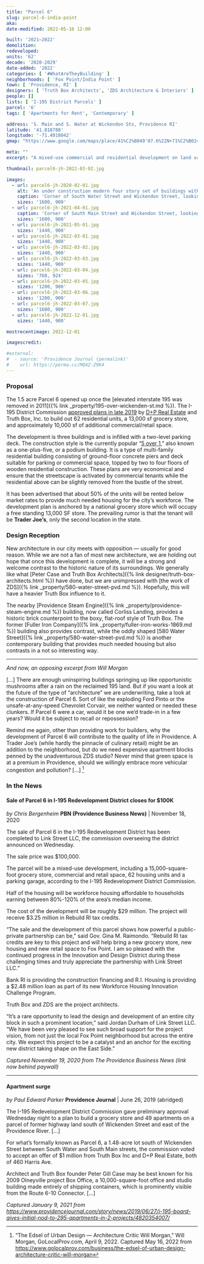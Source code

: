 ```yaml
---
title: "Parcel 6"
slug: parcel-6-india-point
aka:
date-modified: 2022-05-16 12:00

built: '2021–2022'
demolition:
redeveloped:
units: '62'
decade: '2020-2029'
date-added: '2022'
categories: [ '#WhatAreTheyBuilding' ]
neighborhoods: [ 'Fox Point/India Point' ]
town: [ 'Providence, RI' ]
designers: [ 'Truth Box Architects', 'ZDS Architecture & Interiors' ]
people: []
lists: [ 'I-195 District Parcels' ]
parcel: '6'
tags: [ 'Apartments for Rent', 'Contemporary' ]

address: 'S. Main and S. Water at Wickendon Sts, Providence RI'
latitude: '41.818788'
longitude: '-71.4018042'
gmap: "https://www.google.com/maps/place/41%C2%B049'07.6%22N+71%C2%B024'04.5%22W/@41.818788,-71.4018042,19z/data=!3m1!4b1!4m13!1m6!3m5!1s0x0:0xe39bbb7ded173d2b!2sIndia+Point+Park!8m2!3d41.8174476!4d-71.3903767!3m5!1s0x0:0x9f4c9678a4295adc!7e2!8m2!3d41.8187884!4d-71.4012574"

meta: ""
excerpt: "A mixed-use commercial and residential development on land vacated by the relocation of interstate 195"

thumbnail: parcel6-jh-2022-03-02.jpg

images:
  - url: parcel6-jh-2020-02-01.jpg
    alt: 'An under construction modern four story set of buildings with one level of ground floor retail and three levels of residential apartments on top. Called “mid-rise” instead of high rise, these buildings are flat faced and boxy with rectangular window openings at odd intervals.'
    caption: 'Corner of South Water Street and Wickendon Street, looking southeast'
    sizes: '1600, 900'
  - url: parcel6-jh-2021-04-01.jpg
    caption: 'Corner of South Main Street and Wickendon Street, looking northeast, with the Providence Steam Engine Company in the background'
    sizes: '1600, 900'
  - url: parcel6-jh-2021-05-01.jpg
    sizes: '1440, 900'
  - url: parcel6-jh-2022-03-01.jpg
    sizes: '1440, 900'
  - url: parcel6-jh-2022-03-02.jpg
    sizes: '1440, 900'
  - url: parcel6-jh-2022-03-03.jpg
    sizes: '1440, 900'
  - url: parcel6-jh-2022-03-04.jpg
    sizes: '768, 924'
  - url: parcel6-jh-2022-03-05.jpg
    sizes: '1200, 900'
  - url: parcel6-jh-2022-03-06.jpg
    sizes: '1200, 900'
  - url: parcel6-jh-2022-03-07.jpg
    sizes: '1600, 900'
  - url: parcel6-jh-2022-12-01.jpg
    sizes: '1440, 900'

mostrecentimage: 2022-12-01

imagescredit:

#external:
#  - source: 'Providence Journal (permalink)'
#    url: https://perma.cc/MQ4Z-Z9K4
---
```


### Proposal

The 1.5 acre Parcel 6 opened up once the [elevated interstate 195 was removed in 2011]({% link _property/195-over-wickenden-st.md %}). The I-195 District Commission [approved plans in late 2019](https://www.195district.com/projects/parcel-6/) by [D+P Real Estate](http://www.durhampolak.com/parcel-6.html) and Truth Box, Inc. to build out 62 residential units, a 13,000 sf grocery store, and approximately 10,000 sf of additional commercial/retail space.

The development is three buildings and is infilled with a two-level parking deck. The construction style is the currently popular “[5 over 1](https://en.wikipedia.org/wiki/5-over-1),” also known as a one-plus-five, or a podium building. It is a type of multi-family residential building consisting of ground-floor concrete piers and deck suitable for parking or commercial space, topped by two to four floors of wooden residential construction. These plans are very economical and ensure that the streetscape is activated by commercial tenants while the residential above can be slightly removed from the bustle of the street.

It has been advertised that about 50% of the units will be rented below market rates to provide much needed housing for the city’s workforce. The development plan is anchored by a national grocery store which will occupy a free standing 13,000 SF store. The prevailing rumor is that the tenant will be **Trader Joe’s**, only the second location in the state.


### Design Reception

New architecture in our city meets with opposition — usually for good reason. While we are not a fan of most new architecture, we are holding out hope that once this development is complete, it will be a strong and welcome contrast to the historic nature of its surroundings. We generally like what [Peter Case and Truth Box Architects]({% link designer/truth-box-architects.html %}) have done, but we are unimpressed with [the work of ZDS]({% link _property/580-water-street-pvd.md %}). Hopefully, this will have a heavier Truth Box influence to it.

The nearby [Providence Steam Engine]({% link _property/providence-steam-engine.md %}) building, now called Corliss Landing, provides a historic brick counterpoint to the boxy, flat-roof style of Truth Box. The former [Fuller Iron Company]({% link _property/fuller-iron-works-1869.md %}) building also provides contrast, while the oddly shaped [580 Water Street]({% link _property/580-water-street-pvd.md %}) is another contemporary building that provides much needed housing but also contrasts in a not so interesting way.

***

_And now, an opposing excerpt from Will Morgan_

[…] There are enough uninspiring buildings springing up like opportunistic mushrooms after a rain on the reclaimed 195 land. But if you want a look at the future of the type of “architecture” we are underwriting, take a look at the construction of Parcel 6. Sort of like the exploding Ford Pinto or the unsafe-at-any-speed Chevrolet Corvair, we neither wanted or needed these clunkers. If Parcel 6 were a car, would it be one we’d trade-in in a few years? Would it be subject to recall or repossession?

Remind me again, other than providing work for builders, why the development of Parcel 6 will contribute to the quality of life in Providence. A Trader Joe’s (while hardly the pinnacle of culinary retail) might be an addition to the neighborhood, but do we need expensive apartment blocks penned by the unadventurous ZDS studio? Never mind that green space is at a premium in Providence, should we willingly embrace more vehicular congestion and pollution? […] [^4]

[^4]: “The Edsel of Urban Design — Architecture Critic Will Morgan,” Will Morgan, GoLocalProv.com, April 9, 2022. Captured May 16, 2022 from https://www.golocalprov.com/business/the-edsel-of-urban-design-architecture-critic-will-morgan


### In the News

#### Sale of Parcel 6 in I-195 Redevelopment District closes for $100K

_by Chris Bergenheim_
**PBN (Providence Business News)** | November 18, 2020

The sale of Parcel 6 in the I-195 Redevelopment District has been completed to Link Street LLC, the commission overseeing the district announced on Wednesday.

The sale price was $100,000.

The parcel will be a mixed-use development, including a 15,000-square-foot grocery store, commercial and retail space, 62 housing units and a parking garage, according to the I-195 Redevelopment District Commission.

Half of the housing will be workforce housing affordable to households earning between 80%-120% of the area’s median income.

The cost of the development will be roughly $29 million. The project will receive $3.25 million in Rebuild RI tax credits. 

“The sale and the development of this parcel shows how powerful a public-private partnership can be,” said Gov. Gina M. Raimondo. “Rebuild RI tax credits are key to this project and will help bring a new grocery store, new housing and new retail space to Fox Point. I am so pleased with the continued progress in the Innovation and Design District during these challenging times and truly appreciate the partnership with Link Street LLC.” 

Bank RI is providing the construction financing and R.I. Housing is providing a $2.48 million loan as part of its new Workforce Housing Innovation Challenge Program.

Truth Box and ZDS are the project architects.

“It’s a rare opportunity to lead the design and development of an entire city block in such a prominent location,” said Jordan Durham of Link Street LLC. “We have been very pleased to see such broad support for the project vision, from not just the local Fox Point neighborhood but across the entire city. We expect this project to be a catalyst and an anchor for the exciting new district taking shape on the East Side.”

_Captured November 19, 2020 from The Providence Business News (link now behind paywall)_

***

#### Apartment surge

_by Paul Edward Parker_
**Providence Journal** | June 26, 2019 (abridged)

The I-195 Redevelopment District Commission gave preliminary approval Wednesday night to a plan to build a grocery store and 49 apartments on a parcel of former highway land south of Wickenden Street and east of the Providence River. […]

For what’s formally known as Parcel 6, a 1.48-acre lot south of Wickenden Street between South Water and South Main streets, the commission voted to accept an offer of $1 million from Truth Box Inc and D+P Real Estate, both of 460 Harris Ave.

Architect and Truth Box founder Peter Gill Case may be best known for his 2009 Olneyville project Box Office, a 10,000-square-foot office and studio building made entirely of shipping containers, which is prominently visible from the Route 6-10 Connector. […]

_Captured January 9, 2021 from https://www.providencejournal.com/story/news/2019/06/27/i-195-board-gives-initial-nod-to-295-apartments-in-2-projects/4820354007/_
